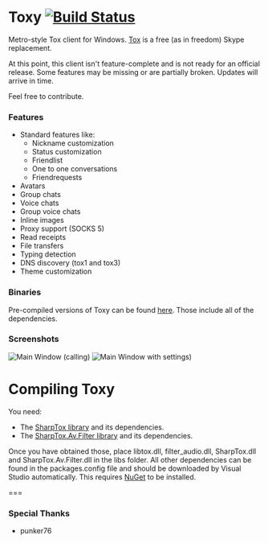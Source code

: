 Toxy [![Build Status](https://jenkins.impy.me/job/Toxy%20x86/badge/icon)](https://jenkins.impy.me/job/Toxy%20x86/)
====

Metro-style Tox client for Windows. [Tox](https://github.com/irungentoo/ProjectTox-Core "ProjectTox GitHub repo") is a free (as in freedom) Skype replacement.

At this point, this client isn't feature-complete and is not ready for an official release.
Some features may be missing or are partially broken. Updates will arrive in time.

Feel free to contribute.

### Features

* Standard features like:
  - Nickname customization
  - Status customization
  - Friendlist
  - One to one conversations
  - Friendrequests
* Avatars
* Group chats
* Voice chats
* Group voice chats
* Inline images
* Proxy support (SOCKS 5)
* Read receipts
* File transfers
* Typing detection
* DNS discovery (tox1 and tox3)
* Theme customization

### Binaries
Pre-compiled versions of Toxy can be found [here](https://jenkins.impy.me/ "Toxy Binaries"). Those include all of the dependencies.

### Screenshots

![Main Window (calling)](http://impy.me/i/6f44aa.png)
![Main Window with settings)](http://impy.me/i/4e2de8.png)

Compiling Toxy
===
You need:
* The [SharpTox library](https://github.com/Impyy/SharpTox "SharpTox GitHub repo") and its dependencies.
* The [SharpTox.Av.Filter library](https://github.com/Impyy/SharpTox.Av.Filter "SharpTox.Av.Filter GitHub repo") and its dependencies.

Once you have obtained those, place libtox.dll, filter_audio.dll, SharpTox.dll and SharpTox.Av.Filter.dll in the libs folder.
All other dependencies can be found in the packages.config file and should be downloaded by Visual Studio automatically.
This requires [NuGet](http://docs.nuget.org/docs/start-here/installing-nuget) to be installed.

===
### Special Thanks

* punker76
